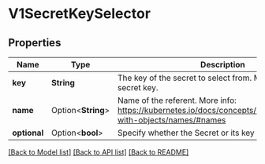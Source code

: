 # V1SecretKeySelector

## Properties

Name | Type | Description | Notes
------------ | ------------- | ------------- | -------------
**key** | **String** | The key of the secret to select from.  Must be a valid secret key. | 
**name** | Option<**String**> | Name of the referent. More info: https://kubernetes.io/docs/concepts/overview/working-with-objects/names/#names | [optional]
**optional** | Option<**bool**> | Specify whether the Secret or its key must be defined | [optional]

[[Back to Model list]](../README.md#documentation-for-models) [[Back to API list]](../README.md#documentation-for-api-endpoints) [[Back to README]](../README.md)


